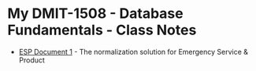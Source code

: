 # My DMIT-1508 - Database Fundamentals - Class Notes

- [ESP Document 1](ESP-1.md) - The normalization solution for Emergency Service & Product
